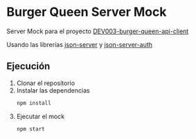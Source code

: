 # Burger Queen Server Mock

Server Mock para el proyecto [DEV003-burger-queen-api-client](https://github.com/alextina/DEV003-burger-queen-api-client)

Usando las librerías [json-server](https://github.com/typicode/json-server) 
y [json-server-auth](https://github.com/jeremyben/json-server-auth) 

## Ejecución

1. Clonar el repositorio
2. Instalar las dependencias
    ```bash
    npm install
    ```
3. Ejecutar el mock
    ```bash
    npm start
    ```
    